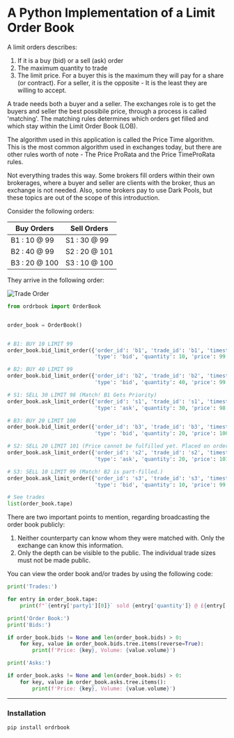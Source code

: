 # A Python Implementation of a Limit Order Book

A limit orders describes:

  1. If it is a buy (bid) or a sell (ask) order
  2. The maximum quantity to trade
  3. The limit price. For a buyer this is the maximum they will pay for a share (or contract). For a seller, it is the opposite - It is the least they are willing to accept.

A trade needs both a buyer and a seller. The exchanges role is to get the buyers and seller the best possibile price, through a process is called 'matching'. The matching rules determines which orders get filled and which stay within the Limit Order Book (LOB).

The algorithm used in this application is called the Price Time algorithm. This is the most common algorithm used in exchanges today, but there are other rules worth of note - The Price ProRata and the Price TimeProRata rules.

Not everything trades this way. Some brokers fill orders within their own brokerages, where a buyer and seller are clients with the broker, thus an exchange is not needed. Also, some brokers pay to use Dark Pools, but these topics are out of the scope of this introduction.

Consider the following orders:

| Buy Orders    	| Sell Orders   	|
|---------------	|---------------	|
| B1 : 10 @ 99  	| S1 : 30 @ 99  	|
| B2 : 40 @ 99  	| S2 : 20 @ 101 	|
| B3 : 20 @ 100 	| S3 : 10 @ 100 	|

They arrive in the following order:

![Trade Order](https://latex.codecogs.com/png.latex?\large&space;b_{1}&space;\rightarrow&space;b_{2}&space;\rightarrow&space;s_{1}&space;\rightarrow&space;b_{3}&space;\rightarrow&space;s_{2}&space;\rightarrow&space;s_{3})

```python
from ordrbook import OrderBook


order_book = OrderBook()


# B1: BUY 10 LIMIT 99
order_book.bid_limit_order({'order_id': 'b1', 'trade_id': 'b1', 'timestamp': 1,
                            'type': 'bid', 'quantity': 10, 'price': 99., 'type': 'limit'})

# B2: BUY 40 LIMIT 99
order_book.bid_limit_order({'order_id': 'b2', 'trade_id': 'b2', 'timestamp': 2,
                            'type': 'bid', 'quantity': 40, 'price': 99., 'type': 'limit'})

# S1: SELL 30 LIMIT 98 (Match! B1 Gets Priority)
order_book.ask_limit_order({'order_id': 's1', 'trade_id': 's1', 'timestamp': 3,
                            'type': 'ask', 'quantity': 30, 'price': 98., 'type': 'limit'})

# B3: BUY 20 LIMIT 100
order_book.bid_limit_order({'order_id': 'b3', 'trade_id': 'b3', 'timestamp': 4,
                            'type': 'bid', 'quantity': 20, 'price': 100., 'type': 'limit'})

# S2: SELL 20 LIMIT 101 (Price cannot be fulfilled yet. Placed on order book.)
order_book.ask_limit_order({'order_id': 's2', 'trade_id': 's2', 'timestamp': 5,
                            'type': 'ask', 'quantity': 20, 'price': 101., 'type': 'limit'})

# S3: SELL 10 LIMIT 99 (Match! B2 is part-filled.)
order_book.ask_limit_order({'order_id': 's3', 'trade_id': 's3', 'timestamp': 6,
                            'type': 'bid', 'quantity': 10, 'price': 99., 'type': 'limit'})

# See trades
list(order_book.tape)
```


There are two important points to mention, regarding broadcasting the order book publicly:

  1. Neither counterparty can know whom they were matched with. Only the exchange can know this information.
  2. Only the depth can be visible to the public. The individual trade sizes must not be made public.

You can view the order book and/or trades by using the following code:

```python
print('Trades:')

for entry in order_book.tape:
    print(f"`{entry['party1'][0]}` sold {entry['quantity']} @ £{entry['price']} to `{entry['party2'][0]}`")

print('Order Book:')
print('Bids:')

if order_book.bids != None and len(order_book.bids) > 0:
    for key, value in order_book.bids.tree.items(reverse=True):
        print(f'Price: {key}, Volume: {value.volume}')

print('Asks:')

if order_book.asks != None and len(order_book.bids) > 0:
    for key, value in order_book.asks.tree.items():
        print(f'Price: {key}, Volume: {value.volume}')
```

----

### Installation

`pip install ordrbook`
